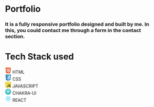 # Portfolio
### It is a fully responsive portfolio designed and built by me. In this, you could contact me through a form in the contact section.
# Tech Stack used
<grid>
        <div>
          <img src="https://github.com/iAmJitenderRawat/iAmJitenderRawat.github.io/blob/gh-pages/Images/html.svg"  width="20px" />
          HTML
        </div>
        <div>
          <img src="https://github.com/iAmJitenderRawat/iAmJitenderRawat.github.io/blob/gh-pages/Images/css.svg"  width="20px" />
          CSS
        </div>
        <div>
          <img src="https://github.com/iAmJitenderRawat/iAmJitenderRawat.github.io/blob/gh-pages/Images/javascript.svg"  width="20px" />
          JAVASCRIPT
        </div>
        <div className="skills">
          <img src="https://github.com/iAmJitenderRawat/iAmJitenderRawat.github.io/blob/gh-pages/Images/chakra.png"  width="20px" />
          CHAKRA-UI
        </div>
        <div className="skills">
          <img src="https://github.com/iAmJitenderRawat/iAmJitenderRawat.github.io/blob/gh-pages/Images/react.svg"  width="20px" />
          REACT
        </div>
</grid>

